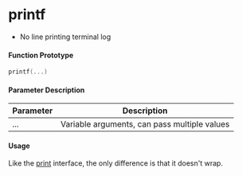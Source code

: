 
# printf

- No line printing terminal log

#### Function Prototype

```lua
printf(...)
```

#### Parameter Description

| Parameter | Description |
|-----------|-------------|
| ... | Variable arguments, can pass multiple values |

#### Usage

Like the [print](/api/scripts/builtin-modules/print) interface, the only difference is that it doesn't wrap.

